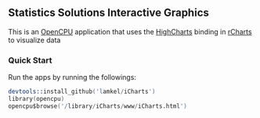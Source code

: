 ## Statistics Solutions Interactive Graphics 

This is an [OpenCPU](http://opencpu.org) application that uses the [HighCharts](http://www.highcharts.com/) binding in [rCharts](http://rcharts.io) to visualize data

### Quick Start

Run the apps by running the followings:

```S
devtools::install_github('lamkel/iCharts')
library(opencpu)
opencpu$browse('/library/iCharts/www/iCharts.html')
```



